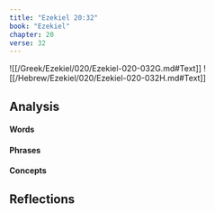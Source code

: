 ```yaml
---
title: "Ezekiel 20:32"
book: "Ezekiel"
chapter: 20
verse: 32
---
```

![[/Greek/Ezekiel/020/Ezekiel-020-032G.md#Text]]
![[/Hebrew/Ezekiel/020/Ezekiel-020-032H.md#Text]]

## Analysis

#### Words

#### Phrases

#### Concepts

## Reflections
